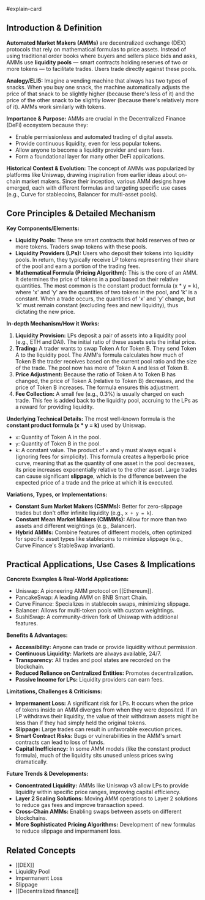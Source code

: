 #explain-card

## Introduction & Definition

**Automated Market Makers (AMMs)** are decentralized exchange (DEX) protocols that rely on mathematical formulas to price assets. Instead of using traditional order books where buyers and sellers place bids and asks, AMMs use **liquidity pools** — smart contracts holding reserves of two or more tokens — to facilitate trades. Users trade directly against these pools.

**Analogy/ELI5:** Imagine a vending machine that always has two types of snacks. When you buy one snack, the machine automatically adjusts the price of that snack to be slightly higher (because there's less of it) and the price of the other snack to be slightly lower (because there's relatively more of it). AMMs work similarly with tokens.

**Importance & Purpose:** AMMs are crucial in the Decentralized Finance (DeFi) ecosystem because they:

- Enable permissionless and automated trading of digital assets.
- Provide continuous liquidity, even for less popular tokens.
- Allow anyone to become a liquidity provider and earn fees.
- Form a foundational layer for many other DeFi applications.

**Historical Context & Evolution:** The concept of AMMs was popularized by platforms like Uniswap, drawing inspiration from earlier ideas about on-chain market makers. Since their inception, various AMM designs have emerged, each with different formulas and targeting specific use cases (e.g., Curve for stablecoins, Balancer for multi-asset pools).

## Core Principles & Detailed Mechanism

**Key Components/Elements:**

- **Liquidity Pools:** These are smart contracts that hold reserves of two or more tokens. Traders swap tokens with these pools.
- **Liquidity Providers (LPs):** Users who deposit their tokens into liquidity pools. In return, they typically receive LP tokens representing their share of the pool and earn a portion of the trading fees.
- **Mathematical Formula (Pricing Algorithm):** This is the core of an AMM. It determines the price of tokens in a pool based on their relative quantities. The most common is the constant product formula (x \* y = k), where 'x' and 'y' are the quantities of two tokens in the pool, and 'k' is a constant. When a trade occurs, the quantities of 'x' and 'y' change, but 'k' must remain constant (excluding fees and new liquidity), thus dictating the new price.

**In-depth Mechanism/How it Works:**

1.  **Liquidity Provision:** LPs deposit a pair of assets into a liquidity pool (e.g., ETH and DAI). The initial ratio of these assets sets the initial price.
2.  **Trading:** A trader wants to swap Token A for Token B. They send Token A to the liquidity pool. The AMM's formula calculates how much of Token B the trader receives based on the current pool ratio and the size of the trade. The pool now has more of Token A and less of Token B.
3.  **Price Adjustment:** Because the ratio of Token A to Token B has changed, the price of Token A (relative to Token B) decreases, and the price of Token B increases. The formula ensures this adjustment.
4.  **Fee Collection:** A small fee (e.g., 0.3%) is usually charged on each trade. This fee is added back to the liquidity pool, accruing to the LPs as a reward for providing liquidity.

**Underlying Technical Details:** The most well-known formula is the **constant product formula (x \* y = k)** used by Uniswap.

- `x`: Quantity of Token A in the pool.
- `y`: Quantity of Token B in the pool.
- `k`: A constant value. The product of `x` and `y` must always equal `k` (ignoring fees for simplicity).
  This formula creates a hyperbolic price curve, meaning that as the quantity of one asset in the pool decreases, its price increases exponentially relative to the other asset. Large trades can cause significant **slippage**, which is the difference between the expected price of a trade and the price at which it is executed.

**Variations, Types, or Implementations:**

- **Constant Sum Market Makers (CSMMs):** Better for zero-slippage trades but don't offer infinite liquidity (e.g., `x + y = k`).
- **Constant Mean Market Makers (CMMMs):** Allow for more than two assets and different weightings (e.g., Balancer).
- **Hybrid AMMs:** Combine features of different models, often optimized for specific asset types like stablecoins to minimize slippage (e.g., Curve Finance's StableSwap invariant).

## Practical Applications, Use Cases & Implications

**Concrete Examples & Real-World Applications:**

- Uniswap: A pioneering AMM protocol on [[Ethereum]].
- PancakeSwap: A leading AMM on BNB Smart Chain.
- Curve Finance: Specializes in stablecoin swaps, minimizing slippage.
- Balancer: Allows for multi-token pools with custom weightings.
- SushiSwap: A community-driven fork of Uniswap with additional features.

**Benefits & Advantages:**

- **Accessibility:** Anyone can trade or provide liquidity without permission.
- **Continuous Liquidity:** Markets are always available, 24/7.
- **Transparency:** All trades and pool states are recorded on the blockchain.
- **Reduced Reliance on Centralized Entities:** Promotes decentralization.
- **Passive Income for LPs:** Liquidity providers can earn fees.

**Limitations, Challenges & Criticisms:**

- **Impermanent Loss:** A significant risk for LPs. It occurs when the price of tokens inside an AMM diverges from when they were deposited. If an LP withdraws their liquidity, the value of their withdrawn assets might be less than if they had simply held the original tokens.
- **Slippage:** Large trades can result in unfavorable execution prices.
- **Smart Contract Risks:** Bugs or vulnerabilities in the AMM's smart contracts can lead to loss of funds.
- **Capital Inefficiency:** In some AMM models (like the constant product formula), much of the liquidity sits unused unless prices swing dramatically.

**Future Trends & Developments:**

- **Concentrated Liquidity:** AMMs like Uniswap v3 allow LPs to provide liquidity within specific price ranges, improving capital efficiency.
- **Layer 2 Scaling Solutions:** Moving AMM operations to Layer 2 solutions to reduce gas fees and improve transaction speed.
- **Cross-Chain AMMs:** Enabling swaps between assets on different blockchains.
- **More Sophisticated Pricing Algorithms:** Development of new formulas to reduce slippage and impermanent loss.

## Related Concepts

- [[DEX]]
- Liquidity Pool
- Impermanent Loss
- Slippage
- [[Decentralized finance]]
